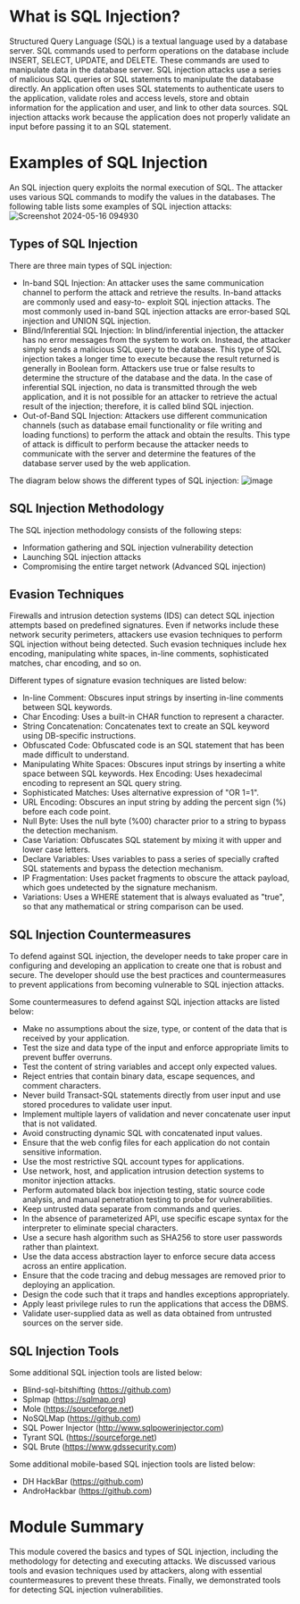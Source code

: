 # What is SQL Injection?

Structured Query Language (SQL) is a textual language used by a      database server. SQL commands used to perform operations on the      database include INSERT, SELECT, UPDATE, and DELETE. These commands  are used to manipulate data in the database server.
      SQL injection attacks use a series of malicious SQL queries or SQL    statements to manipulate the database directly. An application    often    uses SQL statements to authenticate users to the    application,    validate roles and access levels, store and obtain    information for    the application and user, and link to other data    sources. SQL    injection attacks work because the application does    not properly    validate an input before passing it to an SQL    statement.

# Examples of SQL Injection
An SQL injection query exploits the normal execution of SQL. The attacker uses various SQL commands to modify the values in the databases.
The following table lists some examples of SQL injection attacks:
![Screenshot 2024-05-16 094930](https://github.com/LamlLee/SQL-Injection/assets/108409882/5f7a8e09-1bd1-4761-96b9-dcfa584ef813)


## Types of SQL Injection


There are three main types of SQL injection:

- In-band SQL Injection: An attacker uses the same communication    channel to perform the attack and retrieve the results. In-band    attacks are commonly used and easy-to- exploit SQL injection attacks.    The most commonly used in-band SQL injection attacks are error-based    SQL injection and UNION SQL injection.
- Blind/Inferential SQL Injection: In blind/inferential injection, the attacker has no error messages from the system to work on.    Instead, the attacker simply sends a malicious SQL query to the    database. This type of SQL injection takes a longer time to execute    because the result returned is generally in Boolean form. Attackers    use true or false results to determine the structure of the database    and the data. In the case of inferential SQL injection, no data is    transmitted through the web application, and it is not possible for    an attacker to retrieve the actual result of the injection;    therefore, it is called blind SQL injection.
- Out-of-Band SQL Injection: Attackers use different communication    channels (such as database email functionality or file writing and      loading functions) to perform the attack and obtain the results. This    type of attack is difficult to perform because the attacker needs to     communicate with the server and determine the features of the       database server used by the web application.

The diagram below shows the different types of SQL injection:
![image](https://github.com/LamlLee/SQL-Injection/assets/108409882/3c156a09-d222-4a09-b78f-37aa1d520b93)

## SQL Injection Methodology 


The SQL injection methodology consists of the following steps:
- Information gathering and SQL injection vulnerability detection 
- Launching SQL injection attacks
- Compromising the entire target network (Advanced SQL injection)



## Evasion Techniques


Firewalls and intrusion detection systems (IDS) can detect SQL injection attempts based on predefined signatures. Even if networks include these network security perimeters, attackers use evasion techniques to perform SQL injection without being detected. Such evasion techniques include hex encoding, manipulating white spaces, in-line comments, sophisticated matches, char encoding, and so on. 

Different types of signature evasion techniques are listed below:
- In-line Comment: Obscures input strings by inserting in-line comments between SQL keywords.
- Char Encoding: Uses a built-in CHAR function to represent a character.
- String Concatenation: Concatenates text to create an SQL keyword using DB-specific instructions.
- Obfuscated Code: Obfuscated code is an SQL statement that has been made difficult to understand.
- Manipulating White Spaces: Obscures input strings by inserting a white space between SQL keywords.
Hex Encoding: Uses hexadecimal encoding to represent an SQL query string.
- Sophisticated Matches: Uses alternative expression of "OR 1=1".
- URL Encoding: Obscures an input string by adding the percent sign (%) before each code point.
- Null Byte: Uses the null byte (%00) character prior to a string to bypass the detection mechanism.
- Case Variation: Obfuscates SQL statement by mixing it with upper and lower case letters.
- Declare Variables: Uses variables to pass a series of specially crafted SQL statements and bypass the detection mechanism.
- IP Fragmentation: Uses packet fragments to obscure the attack payload, which goes undetected by the signature mechanism.
- Variations: Uses a WHERE statement that is always evaluated as "true", so that any mathematical or string comparison can be used.

## SQL Injection Countermeasures


To defend against SQL injection, the developer needs to take proper care in configuring and developing an application to create one that is robust and secure. The developer should use the best practices and countermeasures to prevent applications from becoming vulnerable to SQL injection attacks.

Some countermeasures to defend against SQL injection attacks are listed below:
- Make no assumptions about the size, type, or content of the data that is received by your application.
- Test the size and data type of the input and enforce appropriate limits to prevent buffer
overruns.
- Test the content of string variables and accept only expected values.
- Reject entries that contain binary data, escape sequences, and comment characters.
- Never build Transact-SQL statements directly from user input and use stored procedures to validate user input.
- Implement multiple layers of validation and never concatenate user input that is not validated.
- Avoid constructing dynamic SQL with concatenated input values.
- Ensure that the web config files for each application do not contain sensitive information.
- Use the most restrictive SQL account types for applications.
- Use network, host, and application intrusion detection systems to monitor injection attacks.
- Perform automated black box injection testing, static source code analysis, and manual penetration testing to probe for vulnerabilities.
- Keep untrusted data separate from commands and queries.
- In the absence of parameterized API, use specific escape syntax for the interpreter to eliminate special characters.
- Use a secure hash algorithm such as SHA256 to store user passwords rather than plaintext.
- Use the data access abstraction layer to enforce secure data access across an entire application.
- Ensure that the code tracing and debug messages are removed prior to deploying an application.
- Design the code such that it traps and handles exceptions appropriately.
- Apply least privilege rules to run the applications that access the DBMS.
- Validate user-supplied data as well as data obtained from untrusted sources on the server side.


## SQL Injection Tools


Some additional SQL injection tools are listed below:
- Blind-sql-bitshifting (https://github.com)
- Splmap (https://sqlmap.org)
- Mole (https://sourceforge.net)
- NoSQLMap (https://github.com)
- SQL Power Injector (http://www.sqlpowerinjector.com)
- Tyrant SQL (https://sourceforge.net)
- SQL Brute (https://www.gdssecurity.com)


Some additional mobile-based SQL injection tools are listed below:
- DH HackBar (https://github.com)
- AndroHackbar (https://github.com)


# Module Summary

This module covered the basics and types of SQL injection, including the methodology for detecting and executing attacks. We discussed various tools and evasion techniques used by attackers, along with essential countermeasures to prevent these threats. Finally, we demonstrated tools for detecting SQL injection vulnerabilities.


